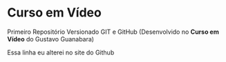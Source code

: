 # Curso em Vídeo
 Primeiro Repositório Versionado GIT e GitHub
 (Desenvolvido no **Curso em Vídeo** do Gustavo Guanabara)
 
 Essa linha eu alterei no site do Github
